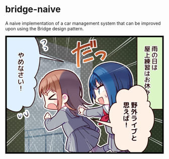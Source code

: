 # bridge-naive
A naive implementation of a car management system that can be improved upon using the Bridge design pattern.

![okujou renshuu](./comic_0007.png)